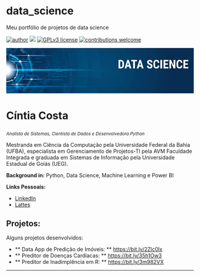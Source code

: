 # data_science
Meu portfólio de projetos de data science

[![author](https://img.shields.io/badge/author-ciintiacosta-purple.svg)](https://linkedin.com/in/cíntia-costa-9a044536) 
[![](https://img.shields.io/badge/python-3.7+-orange.svg)](https://www.python.org/downloads/release/python-365/) 
[![GPLv3 license](https://img.shields.io/badge/License-GPLv3-blue.svg)](http://perso.crans.org/besson/LICENSE.html) 
[![contributions welcome](https://img.shields.io/badge/contributions-welcome-brightgreen.svg?style=flat)](https://github.com/ciintiacosta/data_science/issues)

<p align="center">
  <img src="banner.png" >
</p>

# Cíntia Costa
<sub>*Analista de Sistemas, Cientista de Dados e Desenvolvedora Python* </sub>

Mestranda em Ciência da Computação pela Universidade Federal da Bahia (UFBA), especialista em Gerenciamento de Projetos-TI pela AVM Faculdade Integrada e graduada em Sistemas de Informação pela Universidade Estadual de Goiás (UEG). 

**Background in:** Python, Data Science, Machine Learning e Power BI

**Links Pessoais:**
* [LinkedIn](https://www.linkedin.com/in/cíntia-costa-9a044536)
* [Lattes](http://lattes.cnpq.br/2302198791818146)


## Projetos:
Alguns projetos desenvolvidos:

* ** Data App de Predição de Imóveis: ** https://bit.ly/2Zlc0lx
* ** Preditor de Doenças Cardíacas: ** https://bit.ly/35h1Ow3
* ** Preditor de Inadimplência em R: ** https://bit.ly/3m982VX
---




